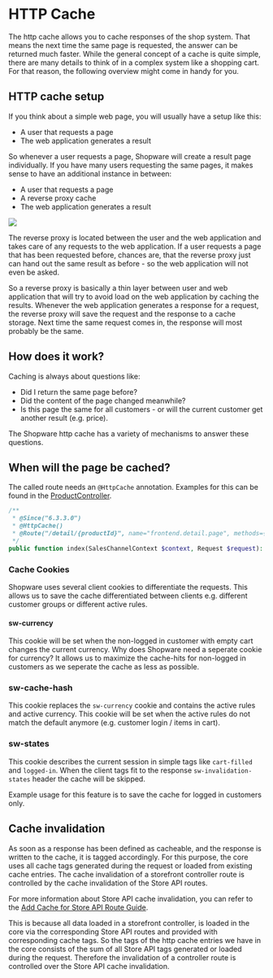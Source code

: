 # HTTP Cache

The http cache allows you to cache responses of the shop system. That means the next time the same page is requested, the answer can be returned much faster. While the general concept of a cache is quite simple, there are many details to think of in a complex system like a shopping cart. For that reason, the following overview might come in handy for you.

## HTTP cache setup

If you think about a simple web page, you will usually have a setup like this:

* A user that requests a page
* The web application generates a result

So whenever a user requests a page, Shopware will create a result page individually. If you have many users requesting the same pages, it makes sense to have an additional instance in between:

* A user that requests a page
* A reverse proxy cache
* The web application generates a result

![](../../.gitbook/assets/reverse-proxy.svg)

The reverse proxy is located between the user and the web application and takes care of any requests to the web application. If a user requests a page that has been requested before, chances are, that the reverse proxy just can hand out the same result as before - so the web application will not even be asked.

So a reverse proxy is basically a thin layer between user and web application that will try to avoid load on the web application by caching the results. Whenever the web application generates a response for a request, the reverse proxy will save the request and the response to a cache storage. Next time the same request comes in, the response will most probably be the same.

## How does it work?

Caching is always about questions like:

* Did I return the same page before?
* Did the content of the page changed meanwhile?
* Is this page the same for all customers - or will the current customer get another result \(e.g. price\).

The Shopware http cache has a variety of mechanisms to answer these questions.

## When will the page be cached?

The called route needs an `@HttpCache` annotation. Examples for this can be found in the [ProductController](https://github.com/shopware/platform/blob/v6.3.4.1/src/Storefront/Controller/ProductController.php#L86).

```php
/**
 * @Since("6.3.3.0")
 * @HttpCache()
 * @Route("/detail/{productId}", name="frontend.detail.page", methods={"GET"})
 */
public function index(SalesChannelContext $context, Request $request): Response
```

### Cache Cookies

Shopware uses several client cookies to differentiate the requests. This allows us to save the cache differentiated between clients e.g. different customer groups or different active rules.

#### sw-currency

This cookie will be set when the non-logged in customer with empty cart changes the current currency. Why does Shopware need a seperate cookie for currency? It allows us to maximize the cache-hits for non-logged in customers as we seperate the cache as less as possible.

### sw-cache-hash

This cookie replaces the `sw-currency` cookie and contains the active rules and active currency. This cookie will be set when the active rules do not match the default anymore \(e.g. customer login / items in cart\).

### sw-states

This cookie describes the current session in simple tags like `cart-filled` and `logged-in`. When the client tags fit to the response `sw-invalidation-states` header the cache will be skipped.

Example usage for this feature is to save the cache for logged in customers only.

## Cache invalidation

As soon as a response has been defined as cacheable, and the response is written to the cache, it is tagged accordingly. For this purpose, the core uses all cache tags generated during the request or loaded from existing cache entries. The cache invalidation of a storefront controller route is controlled by the cache invalidation of the Store API routes. 

For more information about Store API cache invalidation, you can refer to the [Add Cache for Store API Route Guide](../framework/store-api/add-caching-for-store-api-route.md). 

This is because all data loaded in a storefront controller, is loaded in the core via the corresponding Store API routes and provided with corresponding cache tags. So the tags of the http cache entries we have in the core consists of the sum of all Store API tags generated or loaded during the request. Therefore the invalidation of a controller route is controlled over the Store API cache invalidation.